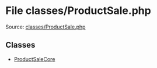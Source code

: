 File classes/ProductSale.php
=========

Source: [classes/ProductSale.php](https://github.com/PrestaShop/PrestaShop/blob/1.6.0.4/classes/ProductSale.php)


Classes
-------

* [ProductSaleCore](class.ProductSaleCore.md)

